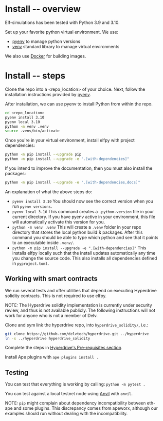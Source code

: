 # Install -- overview

Elf-simulations has been tested with Python 3.9 and 3.10.

Set up your favorite python virtual environment. We use:

- [pyenv](https://github.com/pyenv/pyenv#how-it-works) to manage python versions
- [venv](https://docs.python.org/3/library/venv.html) standard library to manage virtual environments

We also use [Docker](docs.docker.com/get-docker) for building images.

# Install -- steps

Clone the repo into a <repo_location> of your choice.
Next, follow the installation instructions provided by [pyenv](https://github.com/pyenv/pyenv#installation).

After installation, we can use pyenv to install Python from within the repo.

```bash
cd <repo_location>
pyenv install 3.10
pyenv local 3.10
python -m venv .venv
source .venv/bin/activate
```

Once you're in your virtual environment, install elfpy with project dependencies:

```bash
python -m pip install --upgrade pip
python -m pip install --upgrade -e ".[with-dependencies]"
```

If you intend to improve the documentation, then you must also install the packages:

```bash
python -m pip install --upgrade -e ".[with-dependencies,docs]"
```

An explanation of what the above steps do:
- `pyenv install 3.10` You should now see the correct version when you run `pyenv versions`.
- `pyenv local 3.10` This command creates a `.python-version` file in your current directory. If you have pyenv active in your environment, this file will automatically activate this version for you.
- `python -m venv .venv` This will create a `.venv` folder in your repo directory that stores the local python build & packages. After this command you should be able to type which python and see that it points to an executable inside `.venv/`.
- `python -m pip install --upgrade -e ".[with-dependencies]"` This installs elfpy locally such that the install updates automatically any time you change the source code. This also installs all dependencies defined in `pyproject.toml`.

## Working with smart contracts

We run several tests and offer utilities that depend on executing Hyperdrive solidity contracts. This is not required to use elfpy.

NOTE: The Hyperdrive solidity implementation is currently under security review, and thus is not available publicly.
The following instructions will not work for anyone who is not a member of Delv.

Clone and sym link the hyperdrive repo, into `hyperdrive_solidity/`, i.e.:

```bash
git clone https://github.com/delvtech/hyperdrive.git ../hyperdrive
ln -s ../hyperdrive hyperdrive_solidity
```

Complete the steps in [Hyperdrive's Pre-requisites section](https://github.com/delvtech/hyperdrive#pre-requisites).

Install Ape plugins with `ape plugins install .`

## Testing

You can test that everything is working by calling: `python -m pytest .`

You can test against a local testnet node using [Anvil]([url](https://book.getfoundry.sh/reference/anvil/)) with `anvil`.

NOTE: `pip` might complain about dependency incompatibility between eth-ape and some plugins. This discrepancy comes from apeworx, although our examples should run without dealing with the incompatibility.
